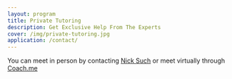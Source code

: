 ```yaml
---
layout: program
title: Private Tutoring
description: Get Exclusive Help From The Experts
cover: /img/private-tutoring.jpg
application: /contact/
---
```


You can meet in person by contacting <a href="mailto:nick@awesomeincu.com?Subject=Private%20Tutoring">Nick Such</a> or meet virtually through <a href="/remote-coaching/">Coach.me</a>